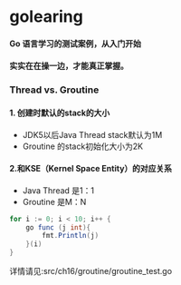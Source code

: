 # golearing
#### Go 语言学习的测试案例，从入门开始
#### 实实在在操一边，才能真正掌握。

### Thread vs. Groutine
#### 1. 创建时默认的stack的大小
* JDK5以后Java Thread stack默认为1M
* Groutine 的stack初始化大小为2K
#### 2.和KSE（Kernel Space Entity）的对应关系
* Java Thread 是1：1
* Groutine 是M：N

```java
for i := 0; i < 10; i++ {
    go func (j int){
        fmt.Println(j)
    }(i)
}
```
详情请见:src/ch16/groutine/groutine_test.go